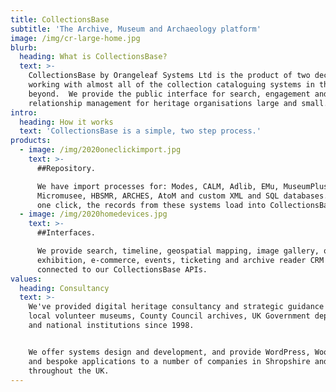 ```yaml
---
title: CollectionsBase
subtitle: 'The Archive, Museum and Archaeology platform'
image: /img/cr-large-home.jpg
blurb:
  heading: What is CollectionsBase?
  text: >-
    CollectionsBase by Orangeleaf Systems Ltd is the product of two decades of
    working with almost all of the collection cataloguing systems in the UK and
    beyond.  We provide the public interface for search, engagement and customer
    relationship management for heritage organisations large and small.
intro:
  heading: How it works
  text: 'CollectionsBase is a simple, two step process.'
products:
  - image: /img/2020oneclickimport.jpg
    text: >-
      ##Repository.

      We have import processes for: Modes, CALM, Adlib, EMu, MuseumPlus,
      Micromusee, HBSMR, ARCHES, AtoM and custom XML and SQL databases.  With
      one click, the records from these systems load into CollectionsBase.  
  - image: /img/2020homedevices.jpg
    text: >-
      ##Interfaces.

      We provide search, timeline, geospatial mapping, image gallery, online
      exhibition, e-commerce, events, ticketing and archive reader CRM systems
      connected to our CollectionsBase APIs.
values:
  heading: Consultancy
  text: >-
    We've provided digital heritage consultancy and strategic guidance to small
    local volunteer museums, County Council archives, UK Government departments
    and national institutions since 1998. 


    We offer systems design and development, and provide WordPress, WooCommerce
    and bespoke applications to a number of companies in Shropshire and
    throughout the UK.
---
```


